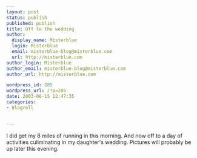 ```yaml
---
layout: post
status: publish
published: publish
title: Off to the wedding
author:
  display_name: Misterblue
  login: Misterblue
  email: misterblue-blog@misterblue.com
  url: http://misterblue.com
author_login: Misterblue
author_email: misterblue-blog@misterblue.com
author_url: http://misterblue.com

wordpress_id: 285
wordpress_url: /?p=285
date: 2003-06-15 12:47:35
categories:
- Blogroll


---
```

<p>
I did get my 8 miles of running in this morning.  And now off to a day of activities culiminating in my daughter's wedding.  Pictures will probably be up later this evening.
</p>
